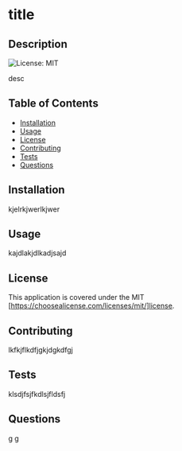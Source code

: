 # title

  ## Description
  ![License: MIT](https://img.shields.io/badge/License-MIT-yellow.svg?style=for-the-badge)

  desc

## Table of Contents
* [Installation](#installation)
* [Usage](#usage)
* [License](#license)
* [Contributing](#contributing)
* [Tests](#tests)
* [Questions](#questions)

## Installation

kjelrkjwerlkjwer



## Usage
kajdlakjdlkadjsajd



## License   
This application is covered under the MIT [https://choosealicense.com/licenses/mit/]license.

## Contributing
lkfkjflkdfjgkjdgkdfgj



## Tests
klsdjfsjfkdlsjfldsfj



## Questions
g
g


